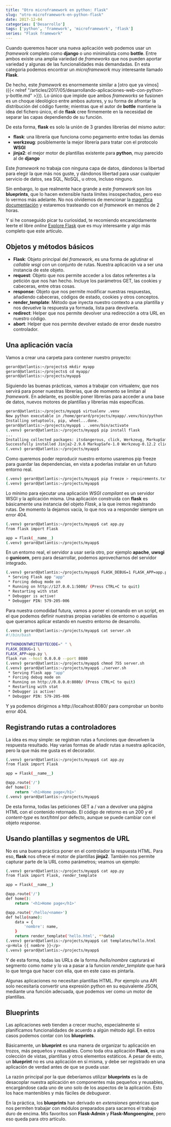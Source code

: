```yaml
---
title: "Otro microframework en python: Flask"
slug: "otro-microframework-en-python-flask"
date: 2017-12-04
categories: ['Desarrollo']
tags: ['python', 'framework', 'microframework', 'flask']
series: "Flask framework"
---
```


Cuando queremos hacer una nueva aplicación web podemos usar un *framework* completo como **django** o uno minimalista como **bottle**. Entre ambos existe una amplia variedad de *frameworks* que nos pueden aportar variedad y algunas de las funcionalidades más demandadas. En esta categoria podemos encontrar un *microframework* muy interesante llamado **Flask**.<!--more-->

De hecho, este *framework* es enormemente similar a [otro que ya vimos]({{< relref "/articles/2017/05/desarrollando-aplicaciones-web-con-python-y-bottle.md" >}}). Lo único que impide que ambos *frameworks* se fusionen es un choque ideológico entre ambos autores, y su forma de afrontar la distribución del código fuente; mientras que el autor de **bottle** mantiene la idea del fichero único, el de **flask** cree firmemente en la necesidad de separar las capas dependiendo de su función.

De esta forma, **flask** es solo la unión de 3 grandes librerías del mismo autor:

* **flask**: una librería que funciona como pegamento entre todas las demás
* **werkzeug**: posiblemente la mejor librería para tratar con el protocolo **WSGI**
* **jinja2**: el mejor motor de plantillas existente para **python**, muy parecido al de **django**

Este *framework* no trabaja con ninguna capa de datos, dándonos la libertad para elegir la que más nos guste, y dándonos libertad para usar cualquier servicio de datos, sea SQL, NoSQL, u otros, incluso ninguno.

Sin embargo, lo que realmente hace grande a este *framework* son los **blueprints**, que lo hacen extensible hasta límites insospechados, pero eso lo vermos más adelante. No nos olvidemos de mencionar la [magnífica documentación](http://flask.pocoo.org/docs/) y estaremos trasteando con el *framework* en menos de 2 horas.

Y si he conseguido picar tu curiosidad, te recomiendo encarecidamente leerte el libre *online* [Explore Flask](https://exploreflask.com/en/latest/) que es muy interesante y algo más completo que este artículo.

## Objetos y métodos básicos

* **Flask**: Objeto principal del *framework*, es una forma de aglutinar el *callable wsgi* con un conjunto de rutas. Nuestra aplicación va a ser una instancia de este objeto.
* **request**: Objeto que nos permite acceder a los datos referentes a la petición que nos han hecho. Incluye los parámetros GET, las cookies y cabeceras, entre otras cosas.
* **response**: Objeto que nos permite modificar nuestras respuestas, añadiendo cabeceras, códigos de estado, cookies y otros conceptos.
* **render_template**: Método que inyecta nuestro contexto a una plantilla y nos devuelve la respuesta ya formada, lista para devolverla.
* **redirect**: Helper que nos permite devolver una redirección a otra URL en nuestro código.
* **abort**: Helper que nos permite devolver estado de error desde nuestro controlador.

## Una aplicación vacía

Vamos a crear una carpeta para contener nuestro proyecto:

```bash
gerard@atlantis:~/projects$ mkdir myapp
gerard@atlantis:~/projects$ cd myapp/
gerard@atlantis:~/projects/myapp$
```

Siguiendo las buenas prácticas, vamos a trabajar con virtualenv, que nos servirá para poner nuestras librerías, que de momento se limitan al *framework*. En adelante, es posible poner librerías para acceder a una base de datos, nuevos motores de plantillas y librerías más específicas.

```bash
gerard@atlantis:~/projects/myapp$ virtualenv .venv
New python executable in /home/gerard/projects/myapp/.venv/bin/python
Installing setuptools, pip, wheel...done.
gerard@atlantis:~/projects/myapp$ . .venv/bin/activate
(.venv) gerard@atlantis:~/projects/myapp$ pip install flask
...
Installing collected packages: itsdangerous, click, Werkzeug, MarkupSafe, Jinja2, flask
Successfully installed Jinja2-2.9.6 MarkupSafe-1.0 Werkzeug-0.12.2 click-6.7 flask-0.12.2 itsdangerous-0.24
(.venv) gerard@atlantis:~/projects/myapp$
```

Como queremos poder reproducir nuestro entorno usaremos pip freeze para guardar las dependencias, en vista a poderlas instalar en un futuro entorno real.

```bash
(.venv) gerard@atlantis:~/projects/myapp$ pip freeze > requirements.txt
(.venv) gerard@atlantis:~/projects/myapp$
```

Lo mínimo para ejecutar una aplicación *WSGI compilant* es un servidor WSGI y la aplicación misma. Una aplicación construida con **flask** es básicamente una instancia del objeto *Flask*, a la que iremos registrando rutas. De momento la dejamos vacía, lo que nos va a responder siempre un error 404.

```bash
(.venv) gerard@atlantis:~/projects/myapp$ cat app.py
from flask import Flask

app = Flask(__name__)
(.venv) gerard@atlantis:~/projects/myapp$
```

En un entorno real, el servidor a usar sería otro, por ejemplo **apache**, **uwsgi** o **gunicorn**, pero para desarrollar, podemos aprovecharnos del servidor integrado.

```bash
(.venv) gerard@atlantis:~/projects/myapp$ FLASK_DEBUG=1 FLASK_APP=app.py flask run
 * Serving Flask app "app"
 * Forcing debug mode on
 * Running on http://127.0.0.1:5000/ (Press CTRL+C to quit)
 * Restarting with stat
 * Debugger is active!
 * Debugger PIN: 579-205-006
```

Para nuestra comodidad futura, vamos a poner el comando en un script, en el que podemos definir nuestras propias variables de entorno o aquellas que queramos aplicar estando en nuestro entorno de desarrollo.

```bash
(.venv) gerard@atlantis:~/projects/myapp$ cat server.sh
#!/bin/bash

PYTHONDONTWRITEBYTECODE=" " \
FLASK_DEBUG=1 \
FLASK_APP=app.py \
flask run --host 0.0.0.0 --port 8080
(.venv) gerard@atlantis:~/projects/myapp$ chmod 755 server.sh
(.venv) gerard@atlantis:~/projects/myapp$ ./server.sh
 * Serving Flask app "app"
 * Forcing debug mode on
 * Running on http://0.0.0.0:8080/ (Press CTRL+C to quit)
 * Restarting with stat
 * Debugger is active!
 * Debugger PIN: 579-205-006
```

Y ya podemos dirigirnos a http://localhost:8080/ para comprobar un bonito error 404.

## Registrando rutas a controladores

La idea es muy simple: se registran rutas a funciones que devuelven la respuesta resultado. Hay varias formas de añadir rutas a nuestra aplicación, pero la que más me gusta es el decorador.

```bash
(.venv) gerard@atlantis:~/projects/myapp$ cat app.py
from flask import Flask

app = Flask(__name__)

@app.route('/')
def home():
    return '<h1>Home page</h1>'
(.venv) gerard@atlantis:~/projects/myapp$
```

De esta forma, todas las peticiones GET a / van a devolver una página HTML con el contenido retornado. El código de retorno es un 200 y el *content-type* es *text/html* por defecto, aunque se puede cambiar con el objeto *response*.

## Usando plantillas y segmentos de URL

No es una buena práctica poner en el controlador la respuesta HTML. Para eso, **flask** nos ofrece el motor de plantillas **jinja2**. También nos permite capturar parte de la URL como parámetros; veamos un ejemplo:

```bash
(.venv) gerard@atlantis:~/projects/myapp$ cat app.py
from flask import Flask, render_template

app = Flask(__name__)

@app.route('/')
def home():
    return '<h1>Home page</h1>'

@app.route('/hello/<name>')
def hello(name):
    data = {
        'nombre': name,
    }
    return render_template('hello.html', **data)
(.venv) gerard@atlantis:~/projects/myapp$ cat templates/hello.html
<p>Hola {{ nombre }}</p>
(.venv) gerard@atlantis:~/projects/myapp$
```

Y de esta forma, todas las URLs de la forma */hello/nombre* capturará el segmento como *name* y lo va a pasar a la funcion *render_template* que hará lo que tenga que hacer con ella, que en este caso es pintarla.

Algunas aplicaciones no necesitan plantillas HTML. Por ejemplo una API solo necesitaría convertir una expresión python en su equivalente JSON, mediante una función adecuada, que podemos ver como un motor de plantillas.

## Blueprints

Las aplicaciones web tienden a crecer mucho, especialmente si planificamos funcionalidades de acuerdo a algún método ágil. En estos casos podemos contar con los **blueprints**.

Básicamente, un **blueprint** es una manera de organizar tu aplicación en trozos, más pequeños y reusables. Como toda otra aplicación **Flask**, es una colección de vistas, plantillas y otros elementos estáticos. A pesar de esto, un **blueprint** no es una aplicación en sí misma, y debe ser registrado en una aplicación de verdad antes de que se pueda usar.

La razón principal por la que deberíamos utilizar **blueprints** es la de desacoplar nuestra aplicación en componentes más pequeños y reusables, encargándose cada uno de uno solo de los aspectos de la aplicación. Esto los hace mantenibles y más fáciles de *debuguear*.

En la práctica, los **blueprints** han derivado en *extensiones* genéricas que nos permiten trabajar con módulos preparados para sacarnos el trabajo duro de encima. Mis favoritos son **Flask-Admin** y **Flask-Mongoengine**, pero eso queda para otro artículo.
